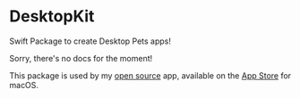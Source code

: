 # DesktopKit

Swift Package to create Desktop Pets apps!

Sorry, there's no docs for the moment! 

This package is used by my [open source](https://github.com/curzel-it/pet-therapy) app, available on the [App Store](https://apps.apple.com/app/desktop-pets/id1575542220) for macOS.
